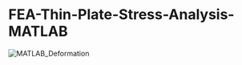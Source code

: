# FEA-Thin-Plate-Stress-Analysis-MATLAB
![MATLAB_Deformation](https://github.com/michaeldodman/FEA-Thin-Plate-Stress-Analysis-MATLAB/assets/76434314/9739be9c-0dc2-46c8-aac9-7f96e7924f66)
